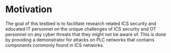 # Motivation

The goal of this testbed is to facilitate research related ICS security and educated IT personnel on the unique challenges of ICS security and OT personnel on any cyber threats that they might not be aware of.
This is done by providing a demonstrator for attacks on PLC networks that contains components commonly found in ICS networks.
